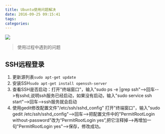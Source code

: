 ```yaml
---
title: Ubuntu使用问题解决
date: 2016-09-25 09:15:41
tags:
categories:
---
```


![](http://ww2.sinaimg.cn/large/a8fc9690gw1f8kzx4iykpj21hc0zk1i4.jpg)

>使用过程中遇到的问题

<!-- more -->



SSH远程登录
-----------

1. 更新源列表`sudo apt-get update`
2. 安装SSH`sudo apt-get install openssh-server`
3. 查看SSH是否启动：打开"终端窗口"，输入"sudo ps -e |grep ssh"-->回车-->有sshd,说明ssh服务已经启动，如果没有启动，输入"sudo service ssh start"-->回车-->ssh服务就会启动
4. 使用gedit修改配置文件"/etc/ssh/sshd_config"
打开"终端窗口"，输入"sudo gedit /etc/ssh/sshd_config"-->回车-->把配置文件中的"PermitRootLogin without-password"改为“PermitRootLogin yes”,把它注释掉-->再增加一句"PermitRootLogin yes"-->保存，修改成功。
